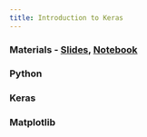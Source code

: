 ```yaml
---
title: Introduction to Keras
---
```


### Materials - [Slides](_exercise/TNM112_17NOV.pdf), [Notebook](_exercise/Lesson_17_Nov.ipynb)

### Python

### Keras

### Matplotlib 